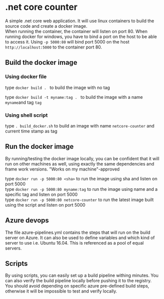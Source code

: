 # .net core counter
A simple .net core web application. It will use linux containers to build 
the source code and create a docker image.  
When running the container, the container will listen on port 80. 
When running docker for windows, you have to bind a port on the host to be able
to access it. Using `-p 5000:80` will bind port 5000 
on the host `http://localhost:5000` to the container port 80.

## Build the docker image
### Using docker file

type `docker build . ` to build the image with no tag

type `docker build -t myname:tag . ` to build the image with a name `myname`and tag `tag`

### Using shell script 

type `. build_docker.sh` to build an image with name `netcore-counter` and current time stamp as tag

## Run the docker image

By running/testing the docker image locally, you can be confident that it
will run on other machines as well, using exactly the same dependencies and frame
work versions. "Works on my machine"-approved   

type `docker run -p 5000:80 <sha>` to run the image using sha and listen on port 5000  
type `docker run -p 5000:80 myname:tag` to run the image using name and a specific tag and listen on port 5000  
type `docker run -p 5000:80 netcore-counter` to run the latest image built using the script and listen on port 5000

## Azure devops

The file azure-pipelines.yml contains the steps that will run on the build
server on Azure. It can also be used to define variables and which 
kind of server to use i.e. Ubuntu 16.04. This is referenced as a pool 
of equal servers. 

## Scripts

By using scripts, you can easily set up a build pipeline withing minutes. 
You can also verify the build
pipeline locally before pushing it to the registry. You should avoid 
depending on specific azure pre-defined build steps, otherwise it will 
be impossible to test and verify locally.